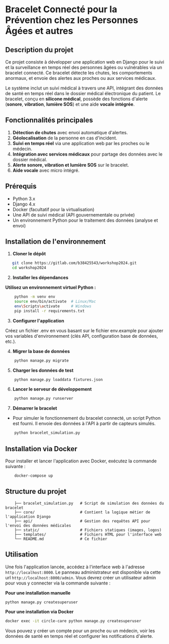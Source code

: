 # **Bracelet Connecté pour la Prévention chez les Personnes Âgées et autres**

## **Description du projet**

Ce projet consiste à développer une application web en Django pour le suivi et la surveillance en temps réel des personnes âgées ou vulnérables via un bracelet connecté. Ce bracelet détecte les chutes, les comportements anormaux, et envoie des alertes aux proches ou aux services médicaux.

Le système inclut un suivi médical à travers une API, intégrant des données de santé en temps réel dans le dossier médical électronique du patient. Le bracelet, conçu en **silicone médical**, possède des fonctions d'alerte (**sonore**, **vibration**, **lumière SOS**) et une aide **vocale intégrée**.

## **Fonctionnalités principales**

1. **Détection de chutes** avec envoi automatique d'alertes.
2. **Géolocalisation** de la personne en cas d'incident.
3. **Suivi en temps réel** via une application web par les proches ou le médecin.
4. **Intégration avec services médicaux** pour partage des données avec le dossier médical.
5. **Alerte sonore, vibration et lumière SOS** sur le bracelet.
6. **Aide vocale** avec micro intégré.

## **Prérequis**

- Python 3.x
- Django 4.x
- Docker (facultatif pour la virtualisation)
- Une API de suivi médical (API gouvernementale ou privée)
- Un environnement Python pour le traitement des données (analyse et envoi)

## **Installation de l'environnement**

1. **Cloner le dépôt**  

```bash
   git clone https://gitlab.com/b38425543/workshop2024.git
   cd workshop2024
 ```

2. **Installer les dépendances**

**Utilisez un environnement virtuel Python :** 

```bash
    python -m venv env
    source env/bin/activate  # Linux/Mac
    env\Scripts\activate     # Windows
    pip install -r requirements.txt
```
   
3. **Configurer l'application**

Créez un fichier .env en vous basant sur le fichier env.example pour ajouter vos variables d'environnement (clés API, configuration base de données, etc.).

4. **Migrer la base de données**

```bash
    python manage.py migrate
```

5. **Charger les données de test**

```bash
    python manage.py loaddata fixtures.json
```

6. **Lancer le serveur de développement**

```bash
    python manage.py runserver
```

7. **Démarrer le bracelet**

- Pour simuler le fonctionnement du bracelet connecté, un script Python est fourni. Il envoie des données à l'API à partir de capteurs simulés.

```bash
    python bracelet_simulation.py
```

## **Installation via Docker**

Pour installer et lancer l'application avec Docker, exécutez la commande suivante :

```bash
    docker-compose up
```

## **Structure du projet**

```
    ├── bracelet_simulation.py   # Script de simulation des données du bracelet
    ├── core/                    # Contient la logique métier de l'application Django
    ├── api/                     # Gestion des requêtes API pour l'envoi des données médicales
    ├── static/                  # Fichiers statiques (images, logos)
    ├── templates/               # Fichiers HTML pour l'interface web
    └── README.md                # Ce fichier
```


## **Utilisation**

Une fois l'application lancée, accédez à l'interface web à l'adresse ```http://localhost:8000```.
Le panneau administrateur est disponible via cette url ```http://localhost:8000/admin```.
Vous devrez créer un utilisateur admin pour vous y connecter via la commande suivante :

**Pour une installation manuelle**
```bash
python manage.py createsuperuser
```

**Pour une installation via Docker**

```bash
docker exec -it circle-care python manage.py createsuperuser
```

Vous pouvez y créer un compte pour un proche ou un médecin, voir les données de santé en temps réel et configurer les notifications d'alerte.
